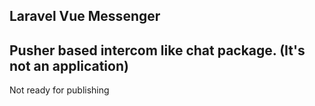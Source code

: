 ## Laravel Vue Messenger

Pusher based intercom like chat package. (It's not an application)
----------
Not ready for publishing
